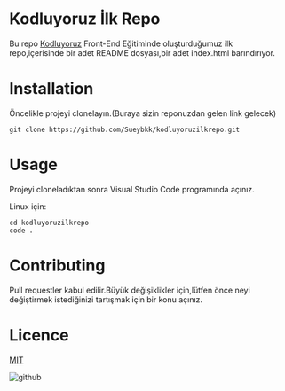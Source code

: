 # Kodluyoruz İlk Repo

Bu repo [Kodluyoruz](https://www.kodluyoruz.org) Front-End Eğitiminde oluşturduğumuz ilk repo,içerisinde bir adet README dosyası,bir adet index.html barındırıyor.

# Installation

Öncelikle projeyi clonelayın.(Buraya sizin reponuzdan gelen link gelecek)
```
git clone https://github.com/Sueybkk/kodluyoruzilkrepo.git
```

# Usage

Projeyi cloneladıktan sonra Visual Studio Code programında açınız.

Linux için:

```
cd kodluyoruzilkrepo
code .
```

# Contributing

Pull requestler kabul edilir.Büyük değişiklikler için,lütfen önce neyi değiştirmek istediğinizi tartışmak için bir konu açınız.

# Licence

[MIT](https://choosealicense.com/licenses/mit/)

![github](https://user-images.githubusercontent.com/76710062/178345709-b38b29aa-0261-4a4d-963c-26954d5acd84.png)